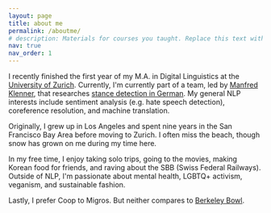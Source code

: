 ```yaml
---
layout: page
title: about me
permalink: /aboutme/
# description: Materials for courses you taught. Replace this text with your description.
nav: true
nav_order: 1
---
```


I recently finished the first year of my M.A. in Digital Linguistics at the [University of Zurich](https://www.cl.uzh.ch/en.html). Currently, I'm currently part of a team, led by [Manfred Klenner](https://www.cl.uzh.ch/de/people/team/compling/klenner.html), that researches [stance detection in German](https://www.cl.uzh.ch/en/texttechnologies/research/opinionmining/sentiment-inference.html). My general NLP interests include sentiment analysis (e.g. hate speech detection), coreference resolution, and machine translation.

Originally, I grew up in Los Angeles and spent nine years in the San Francisco Bay Area before moving to Zurich. I often miss the beach, though snow has grown on me during my time here.

In my free time, I enjoy taking solo trips, going to the movies, making Korean food for friends, and raving about the SBB (Swiss Federal Railways). Outside of NLP, I'm passionate about mental health, LGBTQ+ activism, veganism, and sustainable fashion.

Lastly, I prefer Coop to Migros. But neither compares to [Berkeley Bowl](https://g.page/BerkeleyBowlMarketplace?share).